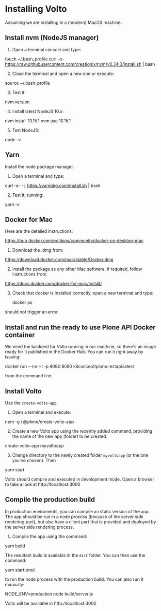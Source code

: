 # Installing Volto

Assuming we are installing in a (modern) MacOS machine.

## Install nvm (NodeJS manager)

1. Open a terminal console and type:

  touch ~/.bash_profile
  curl -o- https://raw.githubusercontent.com/creationix/nvm/v0.34.0/install.sh | bash

2. Close the terminal and open a new one or execute:

  source ~/.bash_profile

3. Test it:

  nvm version

4. Install latest NodeJS 10.x:

  nvm install 10.15.1
  nvm use 10.15.1

5. Test NodeJS:

  node -v

## Yarn

Install the node package manager.

1. Open a terminal and type:

  curl -o- -L https://yarnpkg.com/install.sh | bash

2. Test it, running:

  yarn -v

## Docker for Mac

Here are the detailed instructions:

  https://hub.docker.com/editions/community/docker-ce-desktop-mac

1. Download the .dmg from:

  https://download.docker.com/mac/stable/Docker.dmg

2. Install the package as any other Mac software, if required, follow
   instructions from:

  https://docs.docker.com/docker-for-mac/install/

3. Check that docker is installed correctly, open a new terminal and type:

    docker ps

  should not trigger an error.

## Install and run the ready to use Plone API Docker container

We need the backend for Volto running in our machine, so there's an image ready
for it published in the Docker Hub. You can run it right away by issuing:

  docker run --rm -it -p 8080:8080 kitconcept/plone.restapi:latest

from the command line.

## Install Volto

Use the `create-volto-app`.

1. Open a terminal and execute:

  npm -g i @plone/create-volto-app

2. Create a new Volto app using the recently added command, providing the name
   of the new app (folder) to be created.

  create-volto-app myvoltoapp

3. Change directory to the newly created folder `myvoltoapp` (or the one you've
   chosen). Then

  yarn start

Volto should compile and executed in development mode. Open a browser to take a
look at http://localhost:3000

## Compile the production build

In production enviroments, you can compile an static version of the app. The
app should be run in a node process (because of the server side rendering
part), but also have a client part that is provided and deployed by the server
side rendering process.

1. Compile the app using the command:

  yarn build

The resultant build is available in the `dist` folder. You can then use the
command:

  yarn start:prod

to run the node process with the production build. You can also run it
manually:

  NODE_ENV=production node build/server.js

Volto will be available in http://localhost:3000

